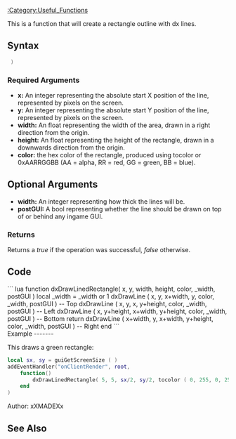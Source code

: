 [:Category:Useful\_Functions](/docs/:Category:Useful_Functions.md "wikilink")

This is a function that will create a rectangle outline with dx lines.

Syntax
------

``` lua
 )
```

### Required Arguments

-   **x:** An integer representing the absolute start X position of the line, represented by pixels on the screen.
-   **y:** An integer representing the absolute start Y position of the line, represented by pixels on the screen.
-   **width:** An float representing the width of the area, drawn in a right direction from the origin.
-   **height:** An float representing the height of the rectangle, drawn in a downwards direction from the origin.
-   **color:** the hex color of the rectangle, produced using tocolor or 0xAARRGGBB (AA = alpha, RR = red, GG = green, BB = blue).

Optional Arguments
------------------

-   **width:** An integer representing how thick the lines will be.
-   **postGUI:** A bool representing whether the line should be drawn on top of or behind any ingame GUI.

### Returns

Returns a *true* if the operation was successful, *false* otherwise.

Code
----

<section name="Clientside script" class="client" show="true">
``` lua
function dxDrawLinedRectangle( x, y, width, height, color, _width, postGUI )
    local _width = _width or 1
    dxDrawLine ( x, y, x+width, y, color, _width, postGUI ) -- Top
    dxDrawLine ( x, y, x, y+height, color, _width, postGUI ) -- Left
    dxDrawLine ( x, y+height, x+width, y+height, color, _width, postGUI ) -- Bottom
    return dxDrawLine ( x+width, y, x+width, y+height, color, _width, postGUI ) -- Right
end
```

</section>
Example
-------

This draws a green rectangle:

``` lua
local sx, sy = guiGetScreenSize ( )
addEventHandler("onClientRender", root,
    function()
        dxDrawLinedRectangle( 5, 5, sx/2, sy/2, tocolor ( 0, 255, 0, 255 ), 3, true )
    end
)
```

Author: xXMADEXx

See Also
--------
